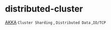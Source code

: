 # distributed-cluster
[AKKA](https://doc.akka.io/docs/akka/current/guide/introduction.html?language=scala)
`Cluster Sharding` , `Distributed Data` ,`IO/TCP`
